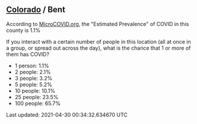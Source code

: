 
## [Colorado](/united-states/colorado) / Bent

According to [MicroCOVID.org](http://microcovid.org),
the "Estimated Prevalence" of COVID in this county is 1.1%

If you interact with a certain number of people in this location
(all at once in a group, or spread out across the day), what is the chance that
1 or more of them has COVID?

- 1 person: 1.1%
- 2 people: 2.1%
- 3 people: 3.2%
- 5 people: 5.2%
- 10 people: 10.1%
- 25 people: 23.5%
- 100 people: 65.7%

Last updated: 2021-04-30 00:34:32.634670 UTC
